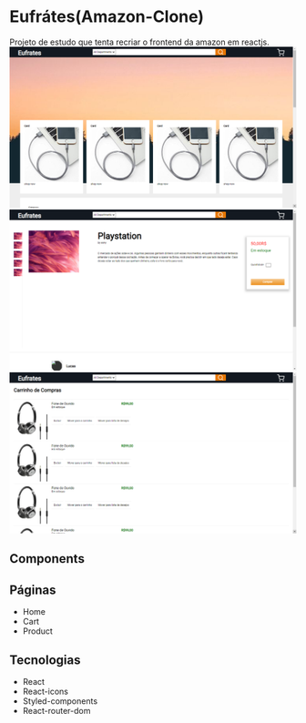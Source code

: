 # Eufrátes(Amazon-Clone)
Projeto de estudo que tenta recriar o frontend da amazon em reactjs.
![](.GitHub/images/Home.png)
![](.GitHub/images/Product.png)
![](.GitHub/images/Cart.png)
## Components

## Páginas
* Home
* Cart
* Product

## Tecnologias
* React
* React-icons
* Styled-components
* React-router-dom
